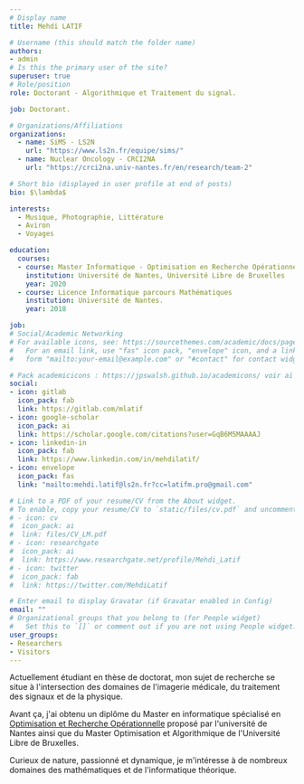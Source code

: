 ```yaml
---
# Display name
title: Mehdi LATIF

# Username (this should match the folder name)
authors:
- admin
# Is this the primary user of the site?
superuser: true
# Role/position
role: Doctorant - Algorithmique et Traitement du signal.

job: Doctorant.

# Organizations/Affiliations
organizations:
  - name: SiMS - LS2N
    url: "https://www.ls2n.fr/equipe/sims/"
  - name: Nuclear Oncology - CRCI2NA
    url: "https://crci2na.univ-nantes.fr/en/research/team-2"

# Short bio (displayed in user profile at end of posts)
bio: $\lambda$

interests:
  - Musique, Photographie, Littérature
  - Aviron
  - Voyages

education:
  courses:
  - course: Master Informatique - Optimisation en Recherche Opérationnelle
    institution: Université de Nantes, Université Libre de Bruxelles
    year: 2020
  - course: Licence Informatique parcours Mathématiques
    institution: Université de Nantes.
    year: 2018

job:
# Social/Academic Networking
# For available icons, see: https://sourcethemes.com/academic/docs/page-builder/#icons
#   For an email link, use "fas" icon pack, "envelope" icon, and a link in the
#   form "mailto:your-email@example.com" or "#contact" for contact widget.

# Pack academicicons : https://jpswalsh.github.io/academicons/ voir ai
social:
- icon: gitlab
  icon_pack: fab
  link: https://gitlab.com/mlatif
- icon: google-scholar
  icon_pack: ai
  link: https://scholar.google.com/citations?user=GqB6M5MAAAAJ
- icon: linkedin-in
  icon_pack: fab
  link: https://www.linkedin.com/in/mehdilatif/
- icon: envelope
  icon_pack: fas
  link: "mailto:mehdi.latif@ls2n.fr?cc=latifm.pro@gmail.com"

# Link to a PDF of your resume/CV from the About widget.
# To enable, copy your resume/CV to `static/files/cv.pdf` and uncomment the lines below.
# - icon: cv
#  icon_pack: ai
#  link: files/CV_LM.pdf
# - icon: researchgate
#  icon_pack: ai
#  link: https://www.researchgate.net/profile/Mehdi_Latif
# - icon: twitter
#  icon_pack: fab
#  link: https://twitter.com/MehdiLatif

# Enter email to display Gravatar (if Gravatar enabled in Config)
email: ""
# Organizational groups that you belong to (for People widget)
#   Set this to `[]` or comment out if you are not using People widget.
user_groups:
- Researchers
- Visitors
---
```

Actuellement étudiant en thèse de doctorat, mon sujet de recherche se situe à l'intersection des domaines de l'imagerie médicale, du traitement des signaux et de la physique.

Avant ça, j'ai obtenu un diplôme du Master en informatique spécialisé en [Optimisation et Recherche Opérationnelle](http://oro.univ-nantes.fr/) proposé par l'université de Nantes ainsi que du Master Optimisation et Algorithmique de l'Université Libre de Bruxelles.

Curieux de nature, passionné et dynamique, je m'intéresse à de nombreux domaines des mathématiques et de l'informatique théorique.
